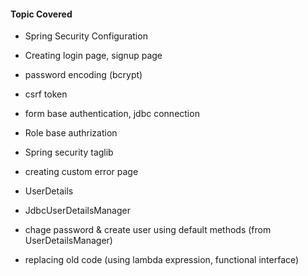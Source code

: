 #### Topic Covered
- Spring Security Configuration
- Creating login page, signup page
- password encoding (bcrypt)
- csrf token
- form base authentication, jdbc connection
- Role base authrization
- Spring security taglib
- creating custom error page

- UserDetails
- JdbcUserDetailsManager
- chage password & create user using default methods (from UserDetailsManager)
- replacing old code (using lambda expression, functional interface)